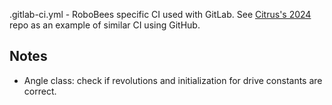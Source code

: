 .gitlab-ci.yml - RoboBees specific CI used with GitLab. See [Citrus's 2024](https://github.com/team9072/Citrus-Bot-2024/tree/main/.github/workflows) repo as an example of similar CI using GitHub.

## Notes
- Angle class: check if revolutions and initialization for drive constants are correct.